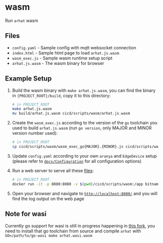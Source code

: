 # wasm

Run `arhat` wasm

## Files

- `config.yaml` - Sample config with mqtt websocket connection
- `index.html` - Sample html page to load `arhat.js.wasm`
- `wasm_exec.js` - Sample wasm runtime setup script
- `arhat.js.wasm` - The wasm binary for browser

## Example Setup

1. Build the wasm binary with `make arhat.js.wasm`, you can find the binary in `{PROJECT_ROOT}/build`, copy it to this directory:

    ```bash
    # in PROJECT_ROOT
    make arhat.js.wasm
    mv build/arhat.js.wasm cicd/scripts/wasm/arhat.js.wasm
    ```

2. Create the `wasm_exec.js` according to the version of the `go` toolchain you used to build `arhat.js.wasm` (run `go version`, only MAJOR and MINOR version number used):

    ```bash
    # in PROJECT_ROOT
    cp cicd/scripts/wasm/wasm_exec_go{MAJOR}.{MINOR}.js cicd/scripts/wasm/wasm_exec.js
    ```

3. Update `config.yaml` according to your own `aranya` and `EdgeDevice` setup (please refer to [`docs/Configuration`](../../../docs/Configuration.md) for all configuration options)

4. Run a web server to serve all these [files](#files):

    ```bash
    # in PROJECT_ROOT
    docker run -it -p 8080:8080 -v $(pwd)/cicd/scripts/wasm:/app bitnami/nginx:latest
    ```

5. Open your browser and navigate to [`http://localhost:8080/`](http://localhost:8080/) and you will find the log output on the web page

## Note for wasi

Currently go support for wasi is still in progress happening in [this fork](https://github.com/neelance/go/tree/wasi), you need to install that go toolchain from source and compile `arhat` with `GO=/path/to/go-wasi make arhat.wasi.wasm`
